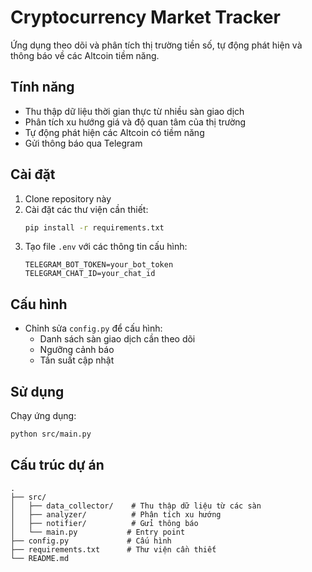 # Cryptocurrency Market Tracker

Ứng dụng theo dõi và phân tích thị trường tiền số, tự động phát hiện và thông báo về các Altcoin tiềm năng.

## Tính năng

- Thu thập dữ liệu thời gian thực từ nhiều sàn giao dịch
- Phân tích xu hướng giá và độ quan tâm của thị trường
- Tự động phát hiện các Altcoin có tiềm năng
- Gửi thông báo qua Telegram

## Cài đặt

1. Clone repository này
2. Cài đặt các thư viện cần thiết:
   ```bash
   pip install -r requirements.txt
   ```
3. Tạo file `.env` với các thông tin cấu hình:
   ```
   TELEGRAM_BOT_TOKEN=your_bot_token
   TELEGRAM_CHAT_ID=your_chat_id
   ```

## Cấu hình

- Chỉnh sửa `config.py` để cấu hình:
  - Danh sách sàn giao dịch cần theo dõi
  - Ngưỡng cảnh báo
  - Tần suất cập nhật

## Sử dụng

Chạy ứng dụng:
```bash
python src/main.py
```

## Cấu trúc dự án

```
.
├── src/
│   ├── data_collector/    # Thu thập dữ liệu từ các sàn
│   ├── analyzer/          # Phân tích xu hướng
│   ├── notifier/          # Gửi thông báo
│   └── main.py           # Entry point
├── config.py             # Cấu hình
├── requirements.txt      # Thư viện cần thiết
└── README.md
```